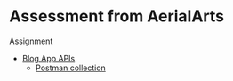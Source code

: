 # Assessment from AerialArts

Assignment
* [Blog App APIs](https://github.com/regmi-bpn/AerialArts-Test/tree/main/src/main/java/com/aerialarts/blog)
  * [Postman collection](https://github.com/regmi-bpn/AerialArts-Test/blob/main/Blog%20Collection.postman_collection.json)
